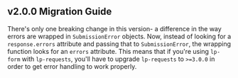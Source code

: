 ## v2.0.0 Migration Guide

There's only one breaking change in this version- a difference in the way errors are wrapped in `SubmissionError` objects. Now, instead of looking for a `response.errors` attribute and passing that to `SubmissionError`, the wrapping function looks for an `errors` attribute. This means that if you're using `lp-form` with `lp-requests`, you'll have to upgrade `lp-requests` to `>=3.0.0` in order to get error handling to work properly.
